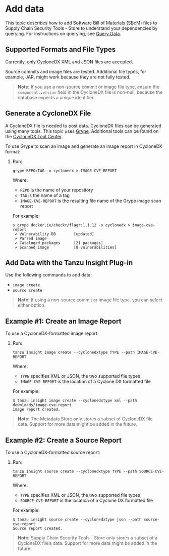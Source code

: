 # Add data

This topic describes how to add Software Bill of Materials (SBoM) files to Supply Chain Security Tools - Store to understand your dependencies by querying.  For instructions on querying, see [Query Data](../scst-store/query_data.md).

## <a id='supported-formats'></a>Supported Formats and File Types

Currently, only CycloneDX XML and JSON files are accepted.

Source commits and image files are tested. Additional file types, for example, JAR, might work because they are not fully tested.

>**Note:** If you use a non-source commit or image file type, ensure the `component.version` field in the CycloneDX file is non-null, because the database expects a unique identifier.

## <a id='gen-cyclone'></a>Generate a CycloneDX File

A CycloneDX file is needed to post data.  CycloneDX files can be generated using many tools. This topic uses [Grype](https://github.com/anchore/grype).  Additional tools can be found on the [CycloneDX Tool Center](https://cyclonedx.org/tool-center/).

To use Grype to scan an image and generate an image report in CycloneDX format:

1. Run:

    ```
    grype REPO:TAG -o cyclonedx > IMAGE-CVE-REPORT
    ```
    Where:

    - `REPO` is the name of your repository
    - `TAG` is the name of a tag
    - `IMAGE-CVE-REPORT` is the resulting file name of the Grype image scan report

    For example:

    ```
    $ grype docker.io/checkr/flagr:1.1.12 -o cyclonedx > image-cve-report
     ✔ Vulnerability DB        [updated]
     ✔ Parsed image
     ✔ Cataloged packages      [21 packages]
     ✔ Scanned image           [8 vulnerabilities]
    ```


## <a id='insight-cli'></a>Add Data with the Tanzu Insight Plug-in

Use the following commands to add data:

- `image create`
- `source create`

>**Note:** If using a non-source commit or image file type, you can select either option.

## <a id='example1'></a>Example #1: Create an Image Report

To use a CycloneDX-formatted image report:

1. Run:

    ```
    tanzu insight image create --cyclonedxtype TYPE --path IMAGE-CVE-REPORT
    ```

    Where:
    
    - `TYPE` specifies XML or JSON, the two supported file types
    - `IMAGE-CVE-REPORT` is the location of a Cyclone DX formatted file

    For example:

    ```
    $ tanzu insight image create --cyclonedxtype xml --path downloads/image-cve-report
    Image report created.
    ```

> **Note:** The Metadata Store only stores a subset of CycloneDX file data.
  Support for more data might be added in the future.


## <a id='example2'></a>Example #2: Create a Source Report

To use a CycloneDX-formatted source report:

1. Run:

    ```
    tanzu insight source create --cyclonedxtype TYPE --path SOURCE-CVE-REPORT
    ```

    Where:
    
    - `TYPE` specifies XML or JSON, the two supported file types
    - `SOURCE-CVE-REPORT` is the location of a Cyclone DX formatted file

    For example:

    ```
    $ tanzu insight source create --cyclonedxtype json --path source-cve-report
    Source report created.
    ```

> **Note:** Supply Chain Security Tools - Store only stores a subset of a CycloneDX file’s data.
  Support for more data might be added in the future.
